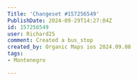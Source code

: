 ```yaml
---
Title: 'Changeset #157256549'
PublishDate: 2024-09-29T14:27:04Z
id: 157256549
user: Richard25
comment: Created a bus_stop
created_by: Organic Maps ios 2024.09.08
tags:
- Montenegro

---
```

